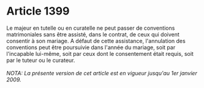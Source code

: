 # Article 1399

Le majeur en tutelle ou en curatelle ne peut passer de conventions matrimoniales sans être assisté, dans le contrat, de ceux qui doivent consentir à son mariage.   A défaut de cette assistance, l'annulation des conventions peut être poursuivie dans l'année du mariage, soit par l'incapable lui-même, soit par ceux dont le consentement était requis, soit par le tuteur ou le curateur.<br/><br/><i>NOTA:  La présente version de cet article est en vigueur jusqu'au 1er janvier 2009.</i>